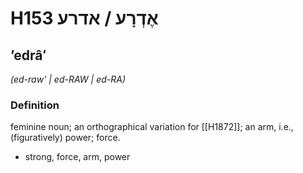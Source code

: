 # H153 אֶדְרָע / אדרע

## ʼedrâʻ

_(ed-raw' | ed-RAW | ed-RA)_

### Definition

feminine noun; an orthographical variation for [[H1872]]; an arm, i.e., (figuratively) power; force.

- strong, force, arm, power
